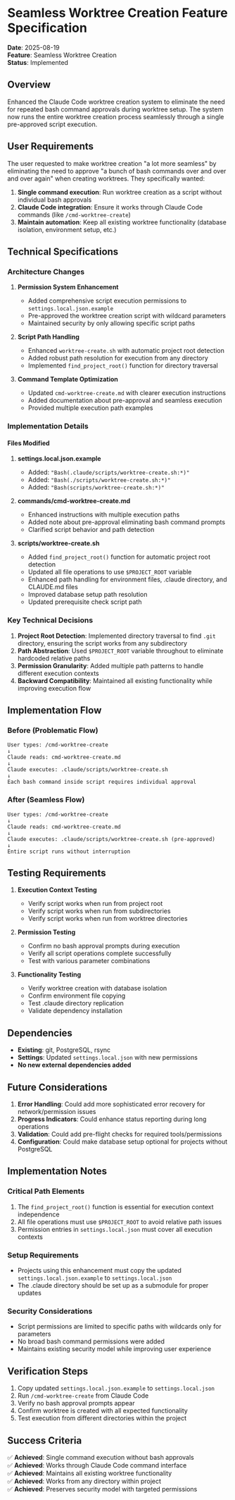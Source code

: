 # Seamless Worktree Creation Feature Specification

**Date**: 2025-08-19  
**Feature**: Seamless Worktree Creation  
**Status**: Implemented  

## Overview

Enhanced the Claude Code worktree creation system to eliminate the need for repeated bash command approvals during worktree setup. The system now runs the entire worktree creation process seamlessly through a single pre-approved script execution.

## User Requirements

The user requested to make worktree creation "a lot more seamless" by eliminating the need to approve "a bunch of bash commands over and over and over again" when creating worktrees. They specifically wanted:

1. **Single command execution**: Run worktree creation as a script without individual bash approvals
2. **Claude Code integration**: Ensure it works through Claude Code commands (like `/cmd-worktree-create`)
3. **Maintain automation**: Keep all existing worktree functionality (database isolation, environment setup, etc.)

## Technical Specifications

### Architecture Changes

1. **Permission System Enhancement**
   - Added comprehensive script execution permissions to `settings.local.json.example`
   - Pre-approved the worktree creation script with wildcard parameters
   - Maintained security by only allowing specific script paths

2. **Script Path Handling**
   - Enhanced `worktree-create.sh` with automatic project root detection
   - Added robust path resolution for execution from any directory
   - Implemented `find_project_root()` function for directory traversal

3. **Command Template Optimization**
   - Updated `cmd-worktree-create.md` with clearer execution instructions
   - Added documentation about pre-approval and seamless execution
   - Provided multiple execution path examples

### Implementation Details

#### Files Modified

1. **settings.local.json.example**
   - Added: `"Bash(.claude/scripts/worktree-create.sh:*)"`
   - Added: `"Bash(./scripts/worktree-create.sh:*)"`
   - Added: `"Bash(scripts/worktree-create.sh:*)"`

2. **commands/cmd-worktree-create.md**
   - Enhanced instructions with multiple execution paths
   - Added note about pre-approval eliminating bash command prompts
   - Clarified script behavior and path detection

3. **scripts/worktree-create.sh**
   - Added `find_project_root()` function for automatic project root detection
   - Updated all file operations to use `$PROJECT_ROOT` variable
   - Enhanced path handling for environment files, .claude directory, and CLAUDE.md files
   - Improved database setup path resolution
   - Updated prerequisite check script path

### Key Technical Decisions

1. **Project Root Detection**: Implemented directory traversal to find `.git` directory, ensuring the script works from any subdirectory
2. **Path Abstraction**: Used `$PROJECT_ROOT` variable throughout to eliminate hardcoded relative paths
3. **Permission Granularity**: Added multiple path patterns to handle different execution contexts
4. **Backward Compatibility**: Maintained all existing functionality while improving execution flow

## Implementation Flow

### Before (Problematic Flow)
```
User types: /cmd-worktree-create
↓
Claude reads: cmd-worktree-create.md
↓
Claude executes: .claude/scripts/worktree-create.sh
↓
Each bash command inside script requires individual approval
```

### After (Seamless Flow)
```
User types: /cmd-worktree-create  
↓
Claude reads: cmd-worktree-create.md
↓
Claude executes: .claude/scripts/worktree-create.sh (pre-approved)
↓
Entire script runs without interruption
```

## Testing Requirements

1. **Execution Context Testing**
   - Verify script works when run from project root
   - Verify script works when run from subdirectories
   - Verify script works when run from worktree directories

2. **Permission Testing**
   - Confirm no bash approval prompts during execution
   - Verify all script operations complete successfully
   - Test with various parameter combinations

3. **Functionality Testing**
   - Verify worktree creation with database isolation
   - Confirm environment file copying
   - Test .claude directory replication
   - Validate dependency installation

## Dependencies

- **Existing**: git, PostgreSQL, rsync
- **Settings**: Updated `settings.local.json` with new permissions
- **No new external dependencies added**

## Future Considerations

1. **Error Handling**: Could add more sophisticated error recovery for network/permission issues
2. **Progress Indicators**: Could enhance status reporting during long operations
3. **Validation**: Could add pre-flight checks for required tools/permissions
4. **Configuration**: Could make database setup optional for projects without PostgreSQL

## Implementation Notes

### Critical Path Elements
1. The `find_project_root()` function is essential for execution context independence
2. All file operations must use `$PROJECT_ROOT` to avoid relative path issues
3. Permission entries in `settings.local.json` must cover all execution contexts

### Setup Requirements
- Projects using this enhancement must copy the updated `settings.local.json.example` to `settings.local.json`
- The .claude directory should be set up as a submodule for proper updates

### Security Considerations
- Script permissions are limited to specific paths with wildcards only for parameters
- No broad bash command permissions were added
- Maintains existing security model while improving user experience

## Verification Steps

1. Copy updated `settings.local.json.example` to `settings.local.json`
2. Run `/cmd-worktree-create` from Claude Code
3. Verify no bash approval prompts appear
4. Confirm worktree is created with all expected functionality
5. Test execution from different directories within the project

## Success Criteria

✅ **Achieved**: Single command execution without bash approvals  
✅ **Achieved**: Works through Claude Code command interface  
✅ **Achieved**: Maintains all existing worktree functionality  
✅ **Achieved**: Works from any directory within project  
✅ **Achieved**: Preserves security model with targeted permissions  